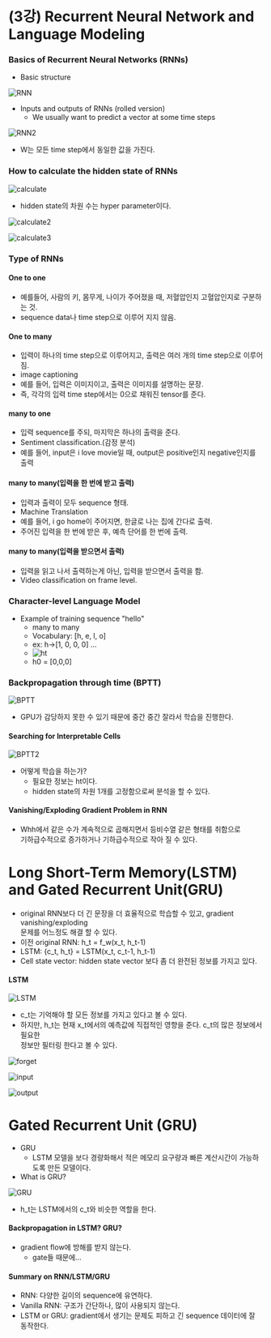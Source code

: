 # (3강) Recurrent Neural Network and Language Modeling
### Basics of Recurrent Neural Networks (RNNs)
- Basic structure

![RNN](./image/1.JPG)

- Inputs and outputs of RNNs (rolled version)
	- We usually want to predict a vector at some time steps

![RNN2](./image/2.JPG)

- W는 모든 time step에서 동일한 값을 가진다.
### How to calculate the hidden state of RNNs
![calculate](./image/3.JPG)

- hidden state의 차원 수는 hyper parameter이다.

![calculate2](./image/4.JPG)

![calculate3](./image/5.JPG)

### Type of RNNs
#### One to one
- 예를들어, 사람의 키, 몸무게, 나이가 주어졌을 때, 저혈압인지 고혈압인지로 구분하는 것.
- sequence data나 time step으로 이루어 지지 않음.
#### One to many
- 입력이 하나의 time step으로 이루어지고, 출력은 여러 개의 time step으로 이루어짐.
- image captioning
- 예를 들어, 입력은 이미지이고, 출력은 이미지를 설명하는 문장.
- 즉, 각각의 입력 time step에서는 0으로 채워진 tensor를 준다.
#### many to one
- 입력 sequence를 주되, 마지막은 하나의 출력을 준다.
- Sentiment classification.(감정 분석)
- 예를 들어, input은 i love movie일 때, output은 positive인지 negative인지를 출력
#### many to many(입력을 한 번에 받고 출력)
- 입력과 출력이 모두 sequence 형태.
- Machine Translation
- 예를 들어, i go home이 주어지면, 한글로 나는 집에 간다로 출력.
- 주어진 입력을 한 번에 받은 후, 예측 단어를 한 번에 출력.
#### many to many(입력을 받으면서 출력)
- 입력을 읽고 나서 출력하는게 아닌, 입력을 받으면서 출력을 함.
- Video classification on frame level.

### Character-level Language Model
- Example of training sequence "hello"
	- many to many
	- Vocabulary: [h, e, l, o]
	- ex: h->[1, 0, 0, 0] ...
	- ![ht](./image/6.JPG)
	- h0 = [0,0,0]

### Backpropagation through time (BPTT)
![BPTT](./image/7.JPG)

- GPU가 감당하지 못한 수 있기 때문에 중간 중간 잘라서 학습을 진행한다.

#### Searching for Interpretable Cells
![BPTT2](./image/8.JPG)

- 어떻게 학습을 하는가?
	- 필요한 정보는 ht이다.
	- hidden state의 차원 1개를 고정함으로써 분석을 할 수 있다.

#### Vanishing/Exploding Gradient Problem in RNN
- Whh에서 같은 수가 계속적으로 곱해지면서 등비수열 같은 형태를 취함으로<br> 기하급수적으로 증가하거나 기하급수적으로 작아 질 수 있다.

# Long Short-Term Memory(LSTM) and Gated Recurrent Unit(GRU)
- original RNN보다 더 긴 문장을 더 효율적으로 학습할 수 있고, gradient vanishing/exploding<br> 문제를 어느정도 해결 할 수 있다.
- 이전 original RNN: h_t = f_w(x_t, h_t-1)
- LSTM: {c_t, h_t} = LSTM(x_t, c_t-1, h_t-1)
- Cell state vector: hidden state vector 보다 좀 더 완전된 정보를 가지고 있다.

#### LSTM
![LSTM](./image/9.JPG)

- c_t는 기억해야 할 모든 정보를 가지고 있다고 볼 수 있다.
- 하지만, h_t는 현재 x_t에서의 예측값에 직접적인 영향을 준다. c_t의 많은 정보에서 필요한<br> 정보만 필터링 한다고 볼 수 있다.

![forget](./image/forget.JPG)

![input](./image/input.JPG)

![output](/image/output.JPG)
# Gated Recurrent Unit (GRU)
- GRU
	- LSTM 모델을 보다 경량화해서 적은 메모리 요구량과 빠른 계산시간이 가능하도록 만든 모델이다.
- What is GRU?

![GRU](./image/10.JPG)

- h_t는 LSTM에서의 c_t와 비슷한 역할을 한다.

#### Backpropagation in LSTM? GRU?
- gradient flow에 방해를 받지 않는다.
	- gate들 때문에...

#### Summary on RNN/LSTM/GRU
- RNN: 다양한 길이의 sequence에 유연하다.
- Vanilla RNN: 구조가 간단하나, 많이 사용되지 않는다.
- LSTM or GRU: gradient에서 생기는 문제도 피하고 긴 sequence 데이터에 잘 동작한다.
